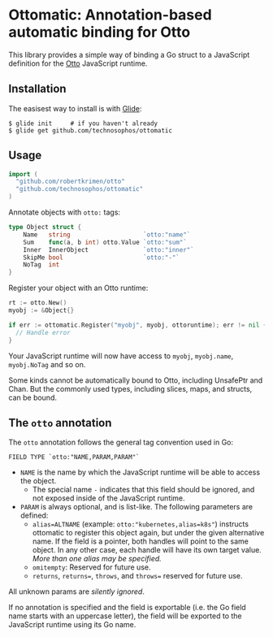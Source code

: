 # Ottomatic: Annotation-based automatic binding for Otto

This library provides a simple way of binding a Go struct to a JavaScript
definition for the [Otto](https://github.com/robertkrimen/otto) JavaScript runtime.

## Installation

The easisest way to install is with [Glide](http://glide.sh):

```console
$ glide init     # if you haven't already
$ glide get github.com/technosophos/ottomatic
```

## Usage

```go
import (
  "github.com/robertkrimen/otto"
  "github.com/technosophos/ottomatic"
)
```

Annotate objects with `otto:` tags:

```go
type Object struct {
	Name   string                    `otto:"name"`
	Sum    func(a, b int) otto.Value `otto:"sum"`
	Inner  InnerObject               `otto:"inner"`
	SkipMe bool                      `otto:"-"`
	NoTag  int
}
```

Register your object with an Otto runtime:

```go
rt := otto.New()
myobj := &Object{}

if err := ottomatic.Register("myobj", myobj, ottoruntime); err != nil {
  // Handle error
}
```

Your JavaScript runtime will now have access to `myobj`, `myobj.name`,
`myobj.NoTag` and so on.

Some kinds cannot be automatically bound to Otto, including UnsafePtr
and Chan. But the commonly used types, including slices, maps, and
structs, can be bound.

## The `otto` annotation

The `otto` annotation follows the general tag convention used in Go:

```
FIELD TYPE `otto:"NAME,PARAM,PARAM"`
```

- `NAME` is the name by which the JavaScript runtime will be able to
  access the object.
  - The special name `-` indicates that this field should be ignored,
    and not exposed inside of the JavaScript runtime.
- `PARAM` is always optional, and is list-like. The following parameters
  are defined:
  - `alias=ALTNAME` (example: `otto:"kubernetes,alias=k8s"`) instructs
    ottomatic to register this object again, but under the given
    alternative name. If the field is a pointer, both handles will
    point to the same object. In any other case, each handle will have
    its own target value. _More than one alias may be specified._
  - `omitempty`: Reserved for future use.
  - `returns`, `returns=`, `throws`, and `throws=` reserved for future use.

All unknown params are _silently ignored_.

If no annotation is specified and the field is exportable (i.e. the Go
field name starts with an uppercase letter), the field will be exported
to the JavaScript runtime using its Go name.
